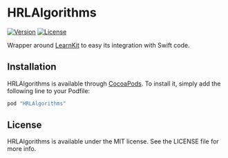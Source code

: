 # HRLAlgorithms

[![Version](https://img.shields.io/cocoapods/v/HRLAlgorithms.svg?style=flat)](http://cocoapods.org/pods/HRLAlgorithms)
[![License](https://img.shields.io/cocoapods/l/HRLAlgorithms.svg?style=flat)](http://cocoapods.org/pods/HRLAlgorithms)

Wrapper around [LearnKit](https://github.com/mattrajca/LearnKit) to easy its integration with Swift code.

## Installation

HRLAlgorithms is available through [CocoaPods](http://cocoapods.org). To install
it, simply add the following line to your Podfile:

```ruby
pod "HRLAlgorithms"
```

## License

HRLAlgorithms is available under the MIT license. See the LICENSE file for more info.
